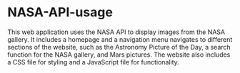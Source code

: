 # NASA-API-usage
This web application uses the NASA API to display images from the NASA gallery. It includes a homepage and a navigation menu navigates to different sections of the website, such as the Astronomy Picture of the Day, a search function for the NASA gallery, and Mars pictures. The website also includes a CSS file for styling and a JavaScript file for functionality.
